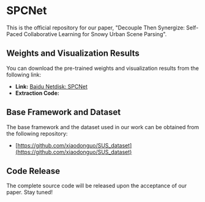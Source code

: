 # SPCNet

This is the official repository for our paper, "Decouple Then Synergize: Self-Paced Collaborative Learning for Snowy Urban Scene Parsing". 

## Weights and Visualization Results

You can download the pre-trained weights and visualization results from the following link:

*   **Link:** [Baidu Netdisk: SPCNet](https://pan.baidu.com/s/1iMQZRlBntVQkok2Y-rTZsw?)
*   **Extraction Code:**

## Base Framework and Dataset

The base framework and the dataset used in our work can be obtained from the following repository:

*   [https://github.com/xiaodonguo/SUS_dataset](https://github.com/xiaodonguo/SUS_dataset)

## Code Release

The complete source code will be released upon the acceptance of our paper. Stay tuned!
